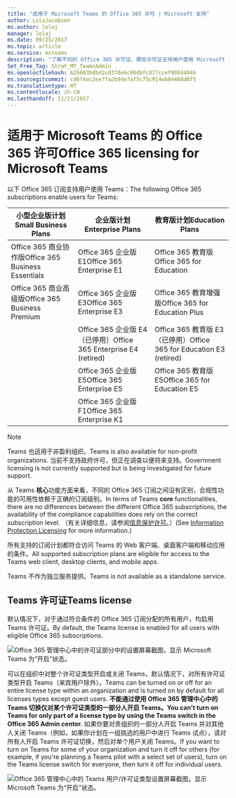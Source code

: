 ```yaml
---
title: "适用于 Microsoft Teams 的 Office 365 许可 | Microsoft 支持"
author: LolaJacobsen
ms.author: lolaj
manager: lolaj
ms.date: 09/25/2017
ms.topic: article
ms.service: msteams
description: "了解不同的 Office 365 许可证、哪些许可证支持用户使用 Microsoft Teams 以及如何启用或禁用它。"
Set_Free_Tag: Strat_MT_TeamsAdmin
ms.openlocfilehash: 62b603bdbd2cd370e6c09dbfc877ccef9884404b
ms.sourcegitcommit: cd6f4ac2ee7fa2b9de7af5c75c914eb84468d8f5
ms.translationtype: HT
ms.contentlocale: zh-CN
ms.lasthandoff: 11/21/2017
---
```

<a name="office-365-licensing-for-microsoft-teams"></a><span data-ttu-id="b76a0-103">适用于 Microsoft Teams 的 Office 365 许可</span><span class="sxs-lookup"><span data-stu-id="b76a0-103">Office 365 licensing for Microsoft Teams</span></span>
========================================

<span data-ttu-id="b76a0-104">以下 Office 365 订阅支持用户使用 Teams：</span><span class="sxs-lookup"><span data-stu-id="b76a0-104">The following Office 365 subscriptions enable users for Teams:</span></span>

|<span data-ttu-id="b76a0-105">小型企业版计划</span><span class="sxs-lookup"><span data-stu-id="b76a0-105">Small Business Plans</span></span>  |<span data-ttu-id="b76a0-106">企业版计划</span><span class="sxs-lookup"><span data-stu-id="b76a0-106">Enterprise Plans</span></span>  |<span data-ttu-id="b76a0-107">教育版计划</span><span class="sxs-lookup"><span data-stu-id="b76a0-107">Education Plans</span></span>  |
|---------|---------|---------|
|<span data-ttu-id="b76a0-108">Office 365 商业协作版</span><span class="sxs-lookup"><span data-stu-id="b76a0-108">Office 365 Business Essentials</span></span>     |<span data-ttu-id="b76a0-109">Office 365 企业版 E1</span><span class="sxs-lookup"><span data-stu-id="b76a0-109">Office 365 Enterprise E1</span></span>         |<span data-ttu-id="b76a0-110">Office 365 教育版</span><span class="sxs-lookup"><span data-stu-id="b76a0-110">Office 365 for Education</span></span>         |
|<span data-ttu-id="b76a0-111">Office 365 商业高级版</span><span class="sxs-lookup"><span data-stu-id="b76a0-111">Office 365 Business Premium</span></span>     |<span data-ttu-id="b76a0-112">Office 365 企业版 E3</span><span class="sxs-lookup"><span data-stu-id="b76a0-112">Office 365 Enterprise E3</span></span>         |<span data-ttu-id="b76a0-113">Office 365 教育增强版</span><span class="sxs-lookup"><span data-stu-id="b76a0-113">Office 365 for Education Plus</span></span>         |
|     |<span data-ttu-id="b76a0-114">Office 365 企业版 E4（已停用）</span><span class="sxs-lookup"><span data-stu-id="b76a0-114">Office 365 Enterprise E4 (retired)</span></span>         |<span data-ttu-id="b76a0-115">Office 365 教育版 E3（已停用）</span><span class="sxs-lookup"><span data-stu-id="b76a0-115">Office 365 for Education E3 (retired)</span></span>         |
|     |<span data-ttu-id="b76a0-116">Office 365 企业版 E5</span><span class="sxs-lookup"><span data-stu-id="b76a0-116">Office 365 Enterprise E5</span></span>         |<span data-ttu-id="b76a0-117">Office 365 教育版 E5</span><span class="sxs-lookup"><span data-stu-id="b76a0-117">Office 365 for Education E5</span></span>   
      |<span data-ttu-id="b76a0-118">Office 365 企业版 F1</span><span class="sxs-lookup"><span data-stu-id="b76a0-118">Office 365 Enterprise K1</span></span> |  |

> [!NOTE]
> <span data-ttu-id="b76a0-119">Teams 也适用于非盈利组织。</span><span class="sxs-lookup"><span data-stu-id="b76a0-119">Teams is also available for non-profit organizations.</span></span> <span data-ttu-id="b76a0-120">当前不支持政府许可，但正在调查以便将来支持。</span><span class="sxs-lookup"><span data-stu-id="b76a0-120">Government licensing is not currently supported but is being investigated for future support.</span></span>
        


<span data-ttu-id="b76a0-121">从 Teams **核心**功能方面来看，不同的 Office 365 订阅之间没有区别，合规性功能的可用性依赖于正确的订阅级别。</span><span class="sxs-lookup"><span data-stu-id="b76a0-121">In terms of Teams **core** functionalities, there are no differences between the different Office 365 subscriptions, the availability of the compliance capabilities does rely on the correct subscription level.</span></span> <span data-ttu-id="b76a0-122">（有关详细信息，请参阅[信息保护许可](https://support.office.com/en-us/article/Plan-for-Office-365-security-and-information-protection-capabilities-3d4ac4a1-3920-4ff9-918f-011f3ce60408)。）</span><span class="sxs-lookup"><span data-stu-id="b76a0-122">(See [Information Protection Licensing](https://support.office.com/en-us/article/Plan-for-Office-365-security-and-information-protection-capabilities-3d4ac4a1-3920-4ff9-918f-011f3ce60408) for more information.)</span></span>

<span data-ttu-id="b76a0-123">所有支持的订阅计划都符合访问 Teams 的 Web 客户端、桌面客户端和移动应用的条件。</span><span class="sxs-lookup"><span data-stu-id="b76a0-123">All supported subscription plans are eligible for access to the Teams web client, desktop clients, and mobile apps.</span></span>

<span data-ttu-id="b76a0-124">Teams 不作为独立服务提供。</span><span class="sxs-lookup"><span data-stu-id="b76a0-124">Teams is not available as a standalone service.</span></span>

<a name="teams-license"></a><span data-ttu-id="b76a0-125">Teams 许可证</span><span class="sxs-lookup"><span data-stu-id="b76a0-125">Teams license</span></span>
-------------

<span data-ttu-id="b76a0-126">默认情况下，对于通过符合条件的 Office 365 订阅分配的所有用户，均启用 Teams 许可证。</span><span class="sxs-lookup"><span data-stu-id="b76a0-126">By default, the Teams license is enabled for all users with eligible Office 365 subscriptions.</span></span>

![Office 365 管理中心中的许可证部分中的设置屏幕截图，显示 Microsoft Teams 为“开启”状态。](media/Understand_Office_365_Licensing__for_Microsoft_Teams_image2.png)


<span data-ttu-id="b76a0-128">可以在组织中对整个许可证类型开启或关闭 Teams，默认情况下，对所有许可证类型开启 Teams（来宾用户除外）。</span><span class="sxs-lookup"><span data-stu-id="b76a0-128">Teams can be turned on or off for an entire license type within an organization and is turned on by default for all licenses types except guest users.</span></span> <span data-ttu-id="b76a0-129">**不能通过使用 Office 365 管理中心中的 Teams 切换仅对某个许可证类型的一部分人开启 Teams。**</span><span class="sxs-lookup"><span data-stu-id="b76a0-129">**You can't turn on Teams for only part of a license type by using the Teams switch in the Office 365 Admin center.**</span></span> <span data-ttu-id="b76a0-130">如果你要对贵组织的一部分人开启 Teams 并对其他人关闭 Teams（例如，如果你计划在一组挑选的用户中进行 Teams 试点），请对所有人开启 Teams 许可证切换，然后对单个用户关闭 Teams。</span><span class="sxs-lookup"><span data-stu-id="b76a0-130">If you want to turn on Teams for some of your organization and turn it off for others (for example, if you're planning a Teams pilot with a select set of users), turn on the Teams license switch for everyone, then turn it off for individual users.</span></span>

![Office 365 管理中心中的 Teams 用户/许可证类型设置屏幕截图，显示 Microsoft Teams 为“开启”状态。](media/Understand_Office_365_Licensing__for_Microsoft_Teams_image3.png)
